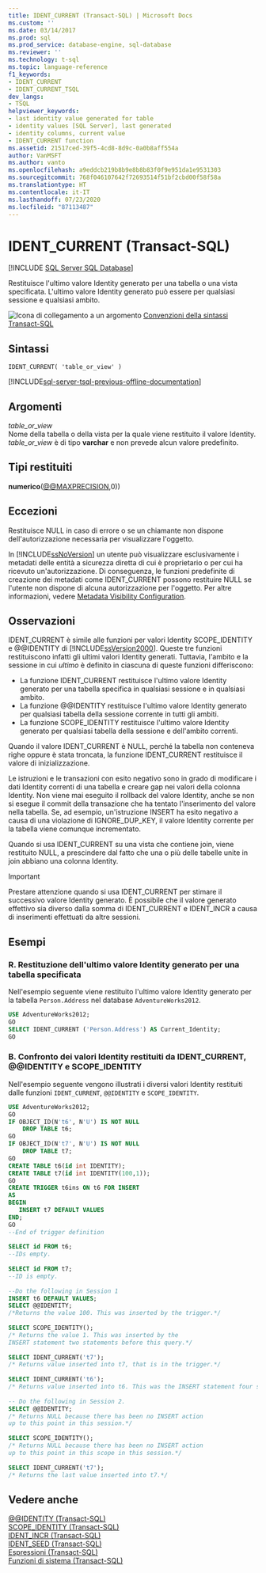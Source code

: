 ```yaml
---
title: IDENT_CURRENT (Transact-SQL) | Microsoft Docs
ms.custom: ''
ms.date: 03/14/2017
ms.prod: sql
ms.prod_service: database-engine, sql-database
ms.reviewer: ''
ms.technology: t-sql
ms.topic: language-reference
f1_keywords:
- IDENT_CURRENT
- IDENT_CURRENT_TSQL
dev_langs:
- TSQL
helpviewer_keywords:
- last identity value generated for table
- identity values [SQL Server], last generated
- identity columns, current value
- IDENT_CURRENT function
ms.assetid: 21517ced-39f5-4cd8-8d9c-0a0b8aff554a
author: VanMSFT
ms.author: vanto
ms.openlocfilehash: a9eddcb219b8b9e8b8b83f0f9e951da1e9531303
ms.sourcegitcommit: 768f046107642f72693514f51bf2cbd00f58f58a
ms.translationtype: HT
ms.contentlocale: it-IT
ms.lasthandoff: 07/23/2020
ms.locfileid: "87113487"
---
```

# <a name="ident_current-transact-sql"></a>IDENT_CURRENT (Transact-SQL)
[!INCLUDE [SQL Server SQL Database](../../includes/applies-to-version/sql-asdb.md)]

Restituisce l'ultimo valore Identity generato per una tabella o una vista specificata. L'ultimo valore Identity generato può essere per qualsiasi sessione e qualsiasi ambito.  
  
 ![Icona di collegamento a un argomento](../../database-engine/configure-windows/media/topic-link.gif "Icona di collegamento a un argomento") [Convenzioni della sintassi Transact-SQL](../../t-sql/language-elements/transact-sql-syntax-conventions-transact-sql.md)  
  
## <a name="syntax"></a>Sintassi  
  
```  
IDENT_CURRENT( 'table_or_view' )  
```  
  
[!INCLUDE[sql-server-tsql-previous-offline-documentation](../../includes/sql-server-tsql-previous-offline-documentation.md)]

## <a name="arguments"></a>Argomenti
*table_or_view*  
Nome della tabella o della vista per la quale viene restituito il valore Identity. *table_or_view* è di tipo **varchar** e non prevede alcun valore predefinito.  
  
## <a name="return-types"></a>Tipi restituiti  
**numerico**([@@MAXPRECISION](../../t-sql/functions/max-precision-transact-sql.md),0))  
  
## <a name="exceptions"></a>Eccezioni  
Restituisce NULL in caso di errore o se un chiamante non dispone dell'autorizzazione necessaria per visualizzare l'oggetto.  
  
In [!INCLUDE[ssNoVersion](../../includes/ssnoversion-md.md)] un utente può visualizzare esclusivamente i metadati delle entità a sicurezza diretta di cui è proprietario o per cui ha ricevuto un'autorizzazione. Di conseguenza, le funzioni predefinite di creazione dei metadati come IDENT_CURRENT possono restituire NULL se l'utente non dispone di alcuna autorizzazione per l'oggetto. Per altre informazioni, vedere [Metadata Visibility Configuration](../../relational-databases/security/metadata-visibility-configuration.md).  
  
## <a name="remarks"></a>Osservazioni  
IDENT_CURRENT è simile alle funzioni per valori Identity SCOPE_IDENTITY e @@IDENTITY di [!INCLUDE[ssVersion2000](../../includes/ssversion2000-md.md)]. Queste tre funzioni restituiscono infatti gli ultimi valori Identity generati. Tuttavia, l'ambito e la sessione in cui *ultimo* è definito in ciascuna di queste funzioni differiscono:  

-   La funzione IDENT_CURRENT restituisce l'ultimo valore Identity generato per una tabella specifica in qualsiasi sessione e in qualsiasi ambito.  
-   La funzione @@IDENTITY restituisce l'ultimo valore Identity generato per qualsiasi tabella della sessione corrente in tutti gli ambiti.  
-   La funzione SCOPE_IDENTITY restituisce l'ultimo valore Identity generato per qualsiasi tabella della sessione e dell'ambito correnti.  
  
Quando il valore IDENT_CURRENT è NULL, perché la tabella non conteneva righe oppure è stata troncata, la funzione IDENT_CURRENT restituisce il valore di inizializzazione.  
  
Le istruzioni e le transazioni con esito negativo sono in grado di modificare i dati Identity correnti di una tabella e creare gap nei valori della colonna Identity. Non viene mai eseguito il rollback del valore Identity, anche se non si esegue il commit della transazione che ha tentato l'inserimento del valore nella tabella. Se, ad esempio, un'istruzione INSERT ha esito negativo a causa di una violazione di IGNORE_DUP_KEY, il valore Identity corrente per la tabella viene comunque incrementato.  

Quando si usa IDENT_CURRENT su una vista che contiene join, viene restituito NULL, a prescindere dal fatto che una o più delle tabelle unite in join abbiano una colonna Identity. 
  
> [!IMPORTANT]
> Prestare attenzione quando si usa IDENT_CURRENT per stimare il successivo valore Identity generato. È possibile che il valore generato effettivo sia diverso dalla somma di IDENT_CURRENT e IDENT_INCR a causa di inserimenti effettuati da altre sessioni.  
  
## <a name="examples"></a>Esempi  
  
### <a name="a-returning-the-last-identity-value-generated-for-a-specified-table"></a>R. Restituzione dell'ultimo valore Identity generato per una tabella specificata  
 Nell'esempio seguente viene restituito l'ultimo valore Identity generato per la tabella `Person.Address` nel database `AdventureWorks2012`.  
  
```sql  
USE AdventureWorks2012;  
GO  
SELECT IDENT_CURRENT ('Person.Address') AS Current_Identity;  
GO  
```  
  
### <a name="b-comparing-identity-values-returned-by-ident_current-identity-and-scope_identity"></a>B. Confronto dei valori Identity restituiti da IDENT_CURRENT, @@IDENTITY e SCOPE_IDENTITY  
 Nell'esempio seguente vengono illustrati i diversi valori Identity restituiti dalle funzioni `IDENT_CURRENT`, `@@IDENTITY` e `SCOPE_IDENTITY`.  
  
```sql 
USE AdventureWorks2012;  
GO  
IF OBJECT_ID(N't6', N'U') IS NOT NULL   
    DROP TABLE t6;  
GO  
IF OBJECT_ID(N't7', N'U') IS NOT NULL   
    DROP TABLE t7;  
GO  
CREATE TABLE t6(id int IDENTITY);  
CREATE TABLE t7(id int IDENTITY(100,1));  
GO  
CREATE TRIGGER t6ins ON t6 FOR INSERT   
AS  
BEGIN  
   INSERT t7 DEFAULT VALUES  
END;  
GO  
--End of trigger definition  
  
SELECT id FROM t6;  
--IDs empty.  
  
SELECT id FROM t7;  
--ID is empty.  
  
--Do the following in Session 1  
INSERT t6 DEFAULT VALUES;  
SELECT @@IDENTITY;  
/*Returns the value 100. This was inserted by the trigger.*/  
  
SELECT SCOPE_IDENTITY();  
/* Returns the value 1. This was inserted by the   
INSERT statement two statements before this query.*/  
  
SELECT IDENT_CURRENT('t7');  
/* Returns value inserted into t7, that is in the trigger.*/  
  
SELECT IDENT_CURRENT('t6');  
/* Returns value inserted into t6. This was the INSERT statement four statements before this query.*/  
  
-- Do the following in Session 2.  
SELECT @@IDENTITY;  
/* Returns NULL because there has been no INSERT action   
up to this point in this session.*/  
  
SELECT SCOPE_IDENTITY();  
/* Returns NULL because there has been no INSERT action   
up to this point in this scope in this session.*/  
  
SELECT IDENT_CURRENT('t7');  
/* Returns the last value inserted into t7.*/  
```  
  
## <a name="see-also"></a>Vedere anche  
 [@@IDENTITY &#40;Transact-SQL&#41;](../../t-sql/functions/identity-transact-sql.md)   
 [SCOPE_IDENTITY &#40;Transact-SQL&#41;](../../t-sql/functions/scope-identity-transact-sql.md)   
 [IDENT_INCR &#40;Transact-SQL&#41;](../../t-sql/functions/ident-incr-transact-sql.md)   
 [IDENT_SEED &#40;Transact-SQL&#41;](../../t-sql/functions/ident-seed-transact-sql.md)   
 [Espressioni &#40;Transact-SQL&#41;](../../t-sql/language-elements/expressions-transact-sql.md)   
 [Funzioni di sistema &#40;Transact-SQL&#41;](../../relational-databases/system-functions/system-functions-category-transact-sql.md)  
  
  
